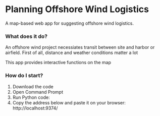 # Planning Offshore Wind Logistics

A map-based web app for suggesting offshore wind logistics.

### What does it do?

An offshore wind project necessiates transit between site and harbor or airfield. 
First of all, distance and weather conditions matter a lot

This app provides interactive functions on the map

### How do I start?
1. Download the code
2. Open Command Prompt
3. Run Python code: 
4. Copy the address below and paste it on your browser: 
http://localhost:9374/
